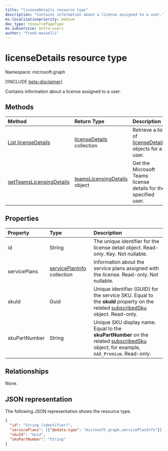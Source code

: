 ```yaml
---
title: "licenseDetails resource type"
description: "Contains information about a license assigned to a user."
ms.localizationpriority: medium
doc_type: resourcePageType
ms.subservice: entra-users
author: "frank-masuelli"
---
```


# licenseDetails resource type

Namespace: microsoft.graph

[!INCLUDE [beta-disclaimer](../../includes/beta-disclaimer.md)]

Contains information about a license assigned to a user.

## Methods

| Method		   | Return Type	|Description|
|:---------------|:--------|:----------|
|[List licenseDetails](../api/user-list-licensedetails.md) | [licenseDetails](../resources/licensedetails.md) collection |Retrieve a list of [licenseDetails](../resources/licensedetails.md) objects for a user.|
|[getTeamsLicensingDetails](../api/licensedetails-getteamslicensingdetails.md)|[teamsLicensingDetails](../resources/teamslicensingdetails.md) object|Get the Microsoft Teams license details for the specified user.|

<!--|[Get licenseDetails](../api/licensedetails-get.md) | licenseDetails |Read properties and relationships of a licenseDetails object.|-->

## Properties
| Property	   | Type	|Description|
|:---------------|:--------|:----------|
|id|String| The unique identifier for the license detail object. Read-only. Key. Not nullable. |
|servicePlans|[servicePlanInfo](serviceplaninfo.md) collection| Information about the service plans assigned with the license. Read-only. Not nullable. |
|skuId|Guid| Unique identifier (GUID) for the service SKU. Equal to the **skuId** property on the related [subscribedSku](subscribedsku.md) object. Read-only. |
|skuPartNumber|String| Unique SKU display name. Equal to the **skuPartNumber** on the related [subscribedSku](subscribedsku.md) object; for example, `AAD_Premium`. Read-only. |

## Relationships
None.

## JSON representation
The following JSON representation shows the resource type.

<!-- {
  "blockType": "resource",
  "optionalProperties": [

  ],
  "@odata.type": "microsoft.graph.licenseDetails"
}-->

```json
{
  "id": "String (identifier)",
  "servicePlans": [{"@odata.type": "microsoft.graph.servicePlanInfo"}],
  "skuId": "Guid",
  "skuPartNumber": "String"
}
```

<!-- uuid: 8fcb5dbc-d5aa-4681-8e31-b001d5168d79
2015-10-25 14:57:30 UTC -->
<!--
{
  "type": "#page.annotation",
  "description": "licenseDetails resource",
  "keywords": "",
  "section": "documentation",
  "tocPath": "",
  "suppressions": []
}
-->


